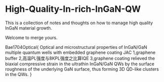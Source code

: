 # High-Quality-In-rich-InGaN-QW

This is a collection of notes and thoughts on how to manage high quality InGaN material growth.

Welcome to merge yours.

Bae1704Optical{
  Optical and microstructural properties of InGaN/GaN multiple quantum wells with embedded graphene coating
  JAC
  1,graphene buffer
  2,高温PL强度与8KPL强度之比算IQE
  3,graphene coating relieved the biaxial compressive strain in the ultrathin InGaN/GaN QWs by the surface roughness of the underlying GaN surface, thus forming 3D QD-like clusters in the QWs.
}
